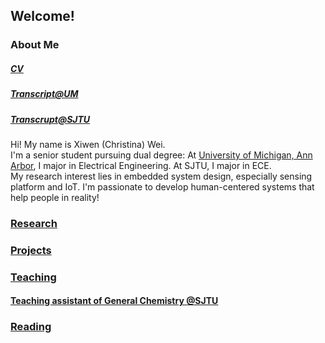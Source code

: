 ## Welcome!

### About Me 
##### [CV](XIWEN_WEI_Resume.pdf)
##### [Transcript@UM](XIWEN_WEI_Transcript.pdf)
##### [Transcrupt@SJTU](XIWEN_WEI_SJTU-Transcript.pdf)
Hi! My name is Xiwen (Christina) Wei. \
I'm a senior student pursuing dual degree: At [University of Michigan, Ann Arbor](https://eecs.engin.umich.edu/), I major in Electrical Engineering. At SJTU, I major in ECE. \
My research interest lies in embedded system design, especially sensing platform and IoT. I'm passionate to develop human-centered systems that help people in reality!
### [Research](research.md)

### [Projects](projects.md)

### [Teaching](teaching.md)
#### [Teaching assistant of General Chemistry @SJTU](https://github.com/Christina200/VC210-Recitation-Class)

### [Reading](reading.md)
